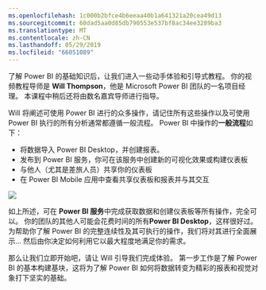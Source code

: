 ```yaml
---
ms.openlocfilehash: 1c000b2bfce4b6eeaa40b1a641321a20cea49d13
ms.sourcegitcommit: 60dad5aa0d85db790553e537bf8ac34ee3289ba3
ms.translationtype: MT
ms.contentlocale: zh-CN
ms.lasthandoff: 05/29/2019
ms.locfileid: "66051089"
---
```

了解 Power BI 的基础知识后，让我们进入一些动手体验和引导式教程。 你的视频教程导师是 **Will Thompson**，他是 Microsoft Power BI 团队的一名项目经理。 本课程中稍后还将由数名嘉宾导师进行指导。

Will 将阐述可使用 Power BI 进行的众多操作，请记住所有这些操作以及可使用 Power BI 执行的所有分析通常都遵循一般流程。 Power BI 中操作的**一般流程**如下：

* 将数据导入 Power BI Desktop，并创建报表。
* 发布到 Power BI 服务，你可在该服务中创建新的可视化效果或构建仪表板
* 与他人（尤其是差旅人员）共享你的仪表板
* 在 Power BI Mobile 应用中查看共享仪表板和报表并与其交互

![](media/0-1-intro-using-power-bi/c0a1_1.png)

如上所述，可在 **Power BI 服务**中完成获取数据和创建仪表板等所有操作，完全可以。 你的团队的其他人可能会花费时间的所有**Power BI Desktop**，这样很好过。 为帮助你了解 Power BI 的完整连续性及其可执行的操作，我们将对其进行全面展示... 然后由你决定如何利用它以最大程度地满足你的需求。

那么让我们立即开始吧，请让 Will 引导我们完成体验。 第一步工作是了解 Power BI 的基本构建基块，这将为了解 Power BI 如何将数据转变为精彩的报表和视觉对象打下坚实的基础。

